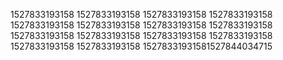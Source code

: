1527833193158
1527833193158
1527833193158
1527833193158
1527833193158
1527833193158
1527833193158
1527833193158
1527833193158
1527833193158
1527833193158
1527833193158
1527833193158
1527833193158
15278331931581527844034715